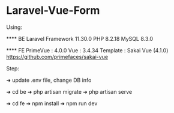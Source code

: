 # Laravel-Vue-Form

Using:

**** BE
Laravel Framework 11.30.0
PHP 8.2.18
MySQL 8.3.0


**** FE
PrimeVue : 4.0.0 
Vue : 3.4.34 
Template : Sakai Vue (4.1.0) https://github.com/primefaces/sakai-vue


Step:

➜ update .env file, change DB info

➜ cd be
➜ php artisan migrate
➜ php artisan serve

➜ cd fe
➜ npm install
➜ npm run dev

